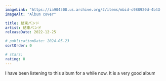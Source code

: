 ```yaml
---
imageLink: "https://ia904508.us.archive.org/2/items/mbid-c988920d-4b43-4399-a6e6-c9e551cf2f4c/mbid-c988920d-4b43-4399-a6e6-c9e551cf2f4c-34437814072_thumb250.jpg"
imageAlt: "Album cover"

title: 結束バンド
artist: 結束バンド
releaseDate: 2022-12-25

# publicationDate: 2024-05-23
sortOrder: 0

# stars:
rating: 0
---
```


I have been listening to this album for a while now. It is a very good album
